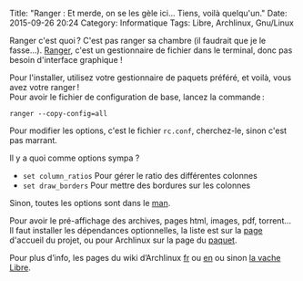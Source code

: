 Title: "Ranger : Et merde, on se les gèle ici... Tiens, voilà quelqu'un."
Date: 2015-09-26 20:24
Category: Informatique
Tags: Libre, Archlinux, Gnu/Linux

Ranger c'est quoi ? C'est pas ranger sa chambre (il faudrait que je le fasse…). [Ranger](http://nongnu.org/ranger/), c'est un gestionnaire de fichier dans le terminal, donc pas besoin d'interface graphique !

Pour l'installer, utilisez votre gestionnaire de paquets préféré, et voilà, vous avez votre ranger !  
Pour avoir le fichier de configuration de base, lancez la commande :
```
ranger --copy-config=all
```
Pour modifier les options, c'est le fichier ``rc.conf``, cherchez-le, sinon c'est pas marrant.

Il y a quoi comme options sympa ?

* ``set column_ratios`` Pour gérer le ratio des différentes colonnes  
* ``set draw_borders`` Pour mettre des bordures sur les colonnes  

Sinon, toutes les options sont dans le [man](http://ranger.nongnu.org/ranger.1.html).

Pour avoir le pré-affichage des archives, pages html, images, pdf, torrent…  
Il faut installer les dépendances optionnelles, la liste est sur la [page](http://ranger.nongnu.org/) d'accueil du projet, ou pour Archlinux sur la page du [paquet](https://www.archlinux.org/packages/community/any/ranger/).

Pour plus d’info, les pages du wiki d’Archlinux [fr](https://wiki.archlinux.fr/Ranger) ou [en](https://wiki.archlinux.org/index.php/Ranger) ou sinon [la vache Libre](http://la-vache-libre.org/ranger-un-gestionnaire-de-fichier-simple-mais-efficace-pour-votre-terminal-2/).
